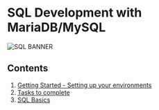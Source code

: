 # SQL Development with MariaDB/MySQL
![SQL BANNER](https://github.com/idrisfab/mariadb-demo/blob/main/Resources/img/SQL-Banner.jpg?raw=true)

## Contents
1. [Getting Started - Setting up your environments](./Getting%20Started.md)     
2. [Tasks to complete ](./Tasks.md)
3. [SQL Basics](./sqlbasics.md) 
